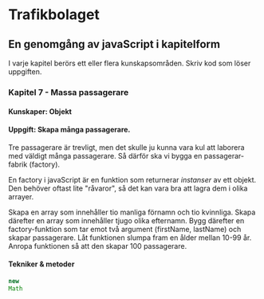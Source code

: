 # Trafikbolaget
## En genomgång av javaScript i kapitelform
I varje kapitel berörs ett eller flera kunskapsområden. Skriv kod som löser uppgiften.
### Kapitel 7 - Massa passagerare
#### Kunskaper: Objekt
#### Uppgift: Skapa många passagerare.
Tre passagerare är trevligt, men det skulle ju kunna vara kul att laborera med väldigt många passagerare. Så därför ska vi bygga en passagerar-fabrik (factory).

En factory i javaScript är en funktion som returnerar *instanser* av ett objekt. Den behöver oftast lite "råvaror", så det kan vara bra att lagra dem i olika arrayer.

Skapa en array som innehåller tio manliga förnamn och tio kvinnliga. Skapa därefter en array som innehåller tjugo olika efternamn.
Bygg därefter en factory-funktion som tar emot två argument (firstName, lastName) och skapar passagerare. Låt funktionen slumpa fram en ålder mellan 10-99 år. 
Anropa funktionen så att den skapar 100 passagerare.

#### Tekniker & metoder
```javascript
new
Math
``` 
